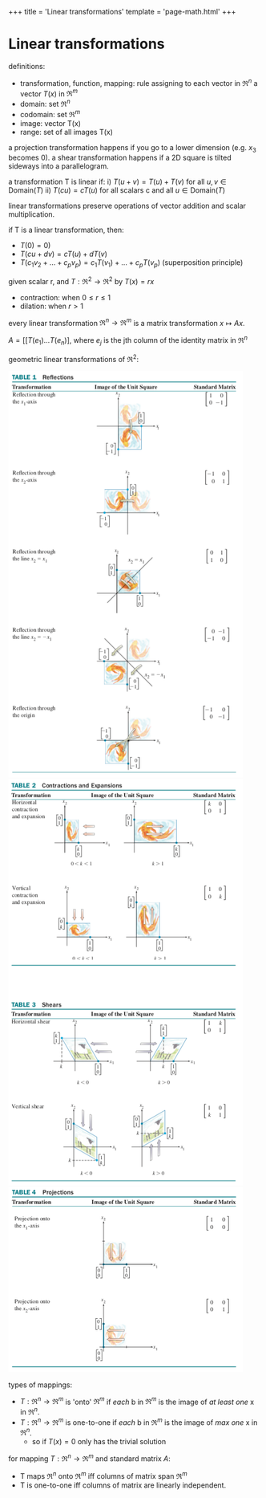 +++
title = 'Linear transformations'
template = 'page-math.html'
+++

# Linear transformations
definitions:
* transformation, function, mapping: rule assigning to each vector in $\Re^n$ a vector $T(x)$ in $\Re^m$
* domain: set $\Re^n$
* codomain: set $\Re^m$
* image: vector T(x)
* range: set of all images T(x)

a projection transformation happens if you go to a lower dimension (e.g. $x_3$ becomes 0). a shear transformation happens if a 2D square is tilted sideways into a parallelogram.

a transformation T is linear if:
i) $T(u + v) = T(u) + T(v)$ for all $u,v \in \text{Domain}(T)$
ii) $T(cu) = cT(u)$ for all scalars c and all $u \in \text{Domain}(T)$

linear transformations preserve operations of vector addition and scalar multiplication.

if T is a linear transformation, then:
* $T(0) = 0)$
* $T(cu + dv) = cT(u) + dT(v)$
* $T(c_1 v_2 + \dots + c_p v_p) = c_1 T(v_1) + \dots + c_p T(v_p)$ (superposition principle)

given scalar r, and $T: \Re^2 \rightarrow \Re^2$ by $T(x) = rx$
* contraction: when $0 \leq r \leq 1$
* dilation: when $r > 1$

every linear transformation $\Re^n \rightarrow \Re^m$ is a matrix transformation $x \mapsto Ax$.

$A = [[T(e_1) \dots T(e_n)]$, where $e_j$ is the jth column of the identity matrix in $\Re^n$

geometric linear transformations of $\Re^2$:

![Reflections](geo-reflections.png) ![Contractions/expansions and shears](geo-contract-shears.png) ![Projections](geo-projections.png)

types of mappings:
* $T: \Re^n \rightarrow \Re^m$ is 'onto' $\Re^m$ if _each_ b in $\Re^m$ is the image of _at least one_ x in $\Re^n$.
* $T: \Re^n \rightarrow \Re^m$ is one-to-one if _each_ b in $\Re^m$ is the image of _max one_ x in $\Re^n$.
    * so if $T(x) = 0$ only has the trivial solution

for mapping $T: \Re^n \rightarrow \Re^m$ and standard matrix $A$:
* T maps $\Re^n$ onto $\Re^m$ iff columns of matrix span $\Re^m$
* T is one-to-one iff columns of matrix are linearly independent.

